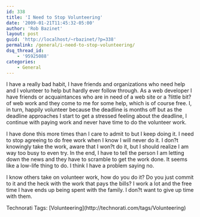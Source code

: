 ```yaml
---
id: 338
title: 'I Need to Stop Volunteering'
date: '2009-01-21T11:45:32-05:00'
author: 'Rob Bazinet'
layout: post
guid: 'http://localhost/~rbazinet/?p=338'
permalink: /general/i-need-to-stop-volunteering/
dsq_thread_id:
    - '95925088'
categories:
    - General
---
```


I have a really bad habit, I have friends and organizations who need help and I volunteer to help but hardly ever follow through. As a web developer I have friends or acquaintances who are in need of a web site or a ?little bit? of web work and they come to me for some help, which is of course free. I, in turn, happily volunteer because the deadline is months off but as the deadline approaches I start to get a stressed feeling about the deadline, I continue with paying work and never have time to do the volunteer work.

I have done this more times than I care to admit to but I keep doing it. I need to stop agreeing to do free work when I know I will never do it. I don?t knowingly take the work, aware that I won?t do it, but I should realize I am way too busy to even try. In the end, I have to tell the person I am letting down the news and they have to scramble to get the work done. It seems like a low-life thing to do. I think I have a problem saying no.

I know others take on volunteer work, how do you do it? Do you just commit to it and the heck with the work that pays the bills? I work a lot and the free time I have ends up being spent with the family. I don?t want to give up time with them.

<div class="wlWriterEditableSmartContent" id="scid:0767317B-992E-4b12-91E0-4F059A8CECA8:746a8e66-82a9-4e8f-987d-26feacb8eaee" style="padding-right: 0px; display: inline; padding-left: 0px; float: none; padding-bottom: 0px; margin: 0px; padding-top: 0px">Technorati Tags: [Volunteering](http://technorati.com/tags/Volunteering)</div>